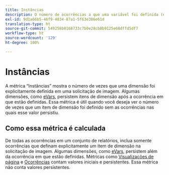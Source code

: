 ```yaml
---
title: Instâncias
description: O número de ocorrências a que uma variável foi definida (e não persistiu).
exl-id: 9d1a66b5-46f9-4834-87a1-5f63e386e61d
translation-type: ht
source-git-commit: 549258b0168733c7b0e28cb8b9125e68dffd5df7
workflow-type: ht
source-wordcount: '129'
ht-degree: 100%

---
```


# Instâncias

A métrica “Instâncias” mostra o número de vezes que uma dimensão foi explicitamente definida em uma solicitação de imagem. Algumas dimensões, como [eVars](../dimensions/evar.md), persistem itens de dimensão após a ocorrência em que estão definidas. Essa métrica é útil quando você deseja ver o número de vezes que um item de dimensão foi definido sem as ocorrências nas quais esse valor persistiu.

## Como essa métrica é calculada

De todas as ocorrências em um conjunto de relatórios, inclua somente ocorrências que definam explicitamente um item de dimensão na solicitação de imagem. Algumas dimensões, como [eVars](../dimensions/evar.md), persistem além da ocorrência em que estão definidas. Métricas como [Visualizações de página](page-views.md) e [Ocorrências](occurrences.md) contam valores iniciais e persistentes. Essa métrica não conta valores persistentes.
